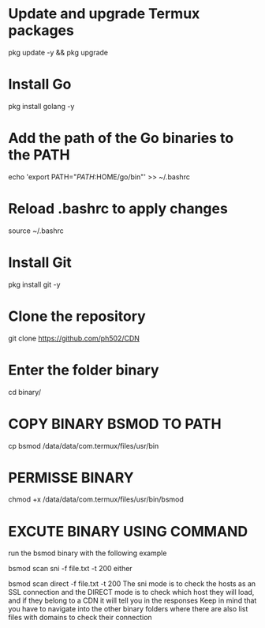 # Update and upgrade Termux packages
pkg update -y && pkg upgrade 

# Install Go
pkg install golang -y

# Add the path of the Go binaries to the PATH
echo 'export PATH="$PATH:$HOME/go/bin"' >> ~/.bashrc

# Reload .bashrc to apply changes
source ~/.bashrc

# Install Git
pkg install git -y

# Clone the repository
git clone https://github.com/ph502/CDN

# Enter the folder binary
cd binary/

# COPY BINARY BSMOD TO PATH
cp bsmod /data/data/com.termux/files/usr/bin

# PERMISSE BINARY
chmod +x /data/data/com.termux/files/usr/bin/bsmod

# EXCUTE BINARY USING COMMAND
run the bsmod binary with the following example


bsmod scan sni -f file.txt -t 200
either


bsmod scan direct -f file.txt -t 200
The sni mode is to check the hosts as an SSL connection and the DIRECT mode is to check which host they will load, and if they belong to a CDN it will tell you in the responses
Keep in mind that you have to navigate into the other binary folders where there are also list files with domains to check their connection

